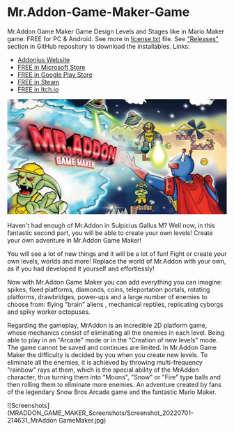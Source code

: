 # Mr.Addon-Game-Maker-Game
Mr.Addon Game Maker Game Design Levels and Stages like in Mario Maker game. FREE for PC & Android. See more in [license.txt](license.txt) file. See ["Releases"](https://github.com/Add0nius/Mr.Addon-Game-Maker-Game/releases) section in GitHub repository to download the installables. Links:
- [Addonius Website](https://www.addonius.com/)
- [FREE in Microsoft Store](https://apps.microsoft.com/detail/9pmx4hs7dpm4?hl=en-us&gl=US)
- [FREE in Google Play Store](https://play.google.com/store/apps/details?id=com.Mr.Addon.Mr.AddonGameMaker)
- [FREE in Steam](https://store.steampowered.com/app/2114980/MrAddon_Game_Maker/)
- [FREE in Itch.io](https://addonius.itch.io/mraddon-game-maker)

![Mr.Addon Game Maker](Mr.ADDON-INTRO-VideoGameLow.jpg)

Haven't had enough of Mr.Addon in Sulpicius Gallus M? Well now, in this fantastic second part, you will be able to create your own levels! Create your own adventure in Mr.Addon Game Maker!

You will see a lot of new things and it will be a lot of fun! Fight or create your own levels, worlds and more! Replace the world of Mr.Addon with your own, as if you had developed it yourself and effortlessly!

Now with Mr.Addon Game Maker you can add everything you can imagine: spikes, fixed platforms, diamonds, coins, teleportation portals, rotating platforms, drawbridges, power-ups and a large number of enemies to choose from: flying "brain" aliens , mechanical reptiles, replicating cyborgs and spiky worker octopuses.

Regarding the gameplay, MrAddon is an incredible 2D platform game, whose mechanics consist of eliminating all the enemies in each level. Being able to play in an "Arcade" mode or in the "Creation of new levels" mode. The game cannot be saved and continues are limited. In Mr.Addon Game Maker the difficulty is decided by you when you create new levels. To eliminate all the enemies, it is achieved by throwing multi-frequency "rainbow" rays at them, which is the special ability of the MrAddon character, thus turning them into "Moons", "Snow" or "Fire" type balls and then rolling them to eliminate more enemies. An adventure created by fans of the legendary Snow Bros Arcade game and the fantastic Mario Maker.

![Screenshots](MRADDON_GAME_MAKER_Screenshots/Screenshot_20220701-214631_MrAddon GameMaker.jpg)
